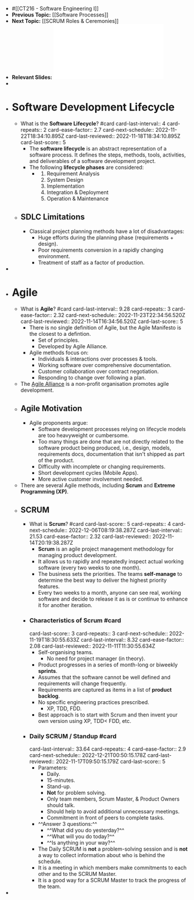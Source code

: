 - #[[CT216 - Software Engineering I]]
- **Previous Topic:** [[Software Processes]]
- **Next Topic:** [[SCRUM Roles & Ceremonies]]
- **Relevant Slides:** ![Week 3 - Introduction to Agile Methods - Scrum(1).pdf](../assets/Week_3_-_Introduction_to_Agile_Methods_-_Scrum(1)_1663848442133_0.pdf)
-
- # Software Development Lifecycle
	- What is the **Software Lifecycle**? #card
	  card-last-interval:: 4
	  card-repeats:: 2
	  card-ease-factor:: 2.7
	  card-next-schedule:: 2022-11-22T18:34:10.895Z
	  card-last-reviewed:: 2022-11-18T18:34:10.895Z
	  card-last-score:: 5
		- The **software lifecycle** is an abstract representation of a software process. It defines the steps, methods, tools, activities, and deliverables of a software development project.
		- The following **lifecycle phases** are considered:
			- 1. Requirement Analysis
			  2. System Design
			  3. Implementation
			  4. Integration & Deployment
			  5. Operation & Maintenance
	- ## SDLC Limitations
		- Classical project planning methods have a lot of disadvantages:
			- Huge efforts during the planning phase (requirements + design).
			- Poor requirements conversion in a rapidly changing environment.
			- Treatment of staff as a factor of production.
-
- # Agile
	- What is **Agile**? #card
	  card-last-interval:: 9.28
	  card-repeats:: 3
	  card-ease-factor:: 2.32
	  card-next-schedule:: 2022-11-23T22:34:56.520Z
	  card-last-reviewed:: 2022-11-14T16:34:56.520Z
	  card-last-score:: 5
		- There is no single definition of Agile, but the Agile Manifesto is the closest to a defintion.
			- Set of principles.
			- Developed by Agile Alliance.
		- Agile methods focus on:
			- Individuals & interactions over processes & tools.
			- Working software over comprehensive documentation.
			- Customer collaboration over contract negotiation.
			- Responding to change over following a plan.
	- The [Agile Alliance](www.agilealliance.org) is a non-profit organisation promotes agile development.
	- ## Agile Motivation
		- Agile proponents argue:
			- Software development processes relying on lifecycle models are too heavyweight or cumbersome.
			- Too many things are done that are not directly related to the software product being produced, i.e., design, models, requirements docs, documentation that isn't shipped as part of the product.
			- Difficulty with incomplete or changing requirements.
			- Short development cycles (Mobile Apps).
			- More active customer involvement needed.
	- There are several Agile methods, including **Scrum** and **Extreme Programming (XP)**.
	- ## SCRUM
		- What is **Scrum**? #card
		  card-last-score:: 5
		  card-repeats:: 4
		  card-next-schedule:: 2022-12-06T08:19:38.287Z
		  card-last-interval:: 21.53
		  card-ease-factor:: 2.32
		  card-last-reviewed:: 2022-11-14T20:19:38.287Z
			- **Scrum** is an agile project management methodology for managing product development.
			- It allows us to rapidly and repeatedly inspect actual working software (every two weeks to one month).
			- The business sets the priorities. The teams **self-manage** to determine the best way to deliver the highest priority features.
			- Every two weeks to a month, anyone can see real, working software and decide to release it as is or continue to enhance it for another iteration.
		- ### Characteristics of Scrum #card
		  card-last-score:: 3
		  card-repeats:: 3
		  card-next-schedule:: 2022-11-19T18:30:55.633Z
		  card-last-interval:: 8.32
		  card-ease-factor:: 2.08
		  card-last-reviewed:: 2022-11-11T11:30:55.634Z
			- Self-organising teams.
				- No need for project manager (in theory).
			- Product progresses in a series of month-long or biweekly **sprints**.
			- Assumes that the software cannot be well defined and requirements will change frequently.
			- Requirements are captured as items in a list of **product backlog**.
			- No specific engineering practices prescribed.
				- XP, TDD, FDD.
			- Best approach is to start with Scrum and then invent your own version using XP, TDD< FDD, etc.
		- ### Daily SCRUM / Standup #card
		  card-last-interval:: 33.64
		  card-repeats:: 4
		  card-ease-factor:: 2.9
		  card-next-schedule:: 2022-12-21T00:50:15.178Z
		  card-last-reviewed:: 2022-11-17T09:50:15.179Z
		  card-last-score:: 5
			- Parameters:
				- Daily.
				- 15-minutes.
				- Stand-up.
				- **Not** for problem solving.
				- Only team members, Scrum Master, & Product Owners should talk.
				- Should help to avoid additional unnecessary meetings.
				- Commitment in front of peers to complete tasks.
			- ^^Answer 3 questions:^^
				- ^^What did you do yesterday?^^
				- ^^What will you do today?^^
				- ^^Is anything in your way?^^
			- The Daily SCRUM is **not** a problem-solving session and is **not** a way to collect information about who is behind the schedule.
			- It is a meeting in which members make commitments to each other and to the SCRUM Master.
			- It is a good way for a SCRUM Master to track the progress of the team.
-